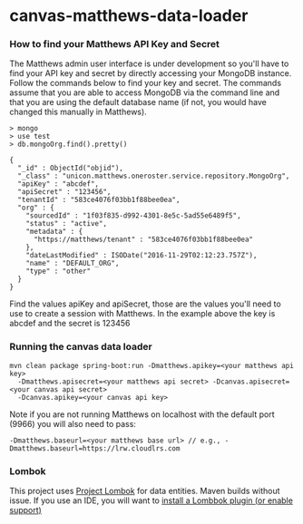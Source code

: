 # canvas-matthews-data-loader

### How to find your Matthews API Key and Secret
The Matthews admin user interface is under development so you'll have to find your API key and secret by directly accessing your MongoDB instance. Follow the commands below to find your key and secret. The commands assume that you are able to access MongoDB via the command line and that you are using the default database name (if not, you would have changed this manually in Matthews).

``````````````````
> mongo
> use test
> db.mongoOrg.find().pretty()

{
  "_id" : ObjectId("objid"),
  "_class" : "unicon.matthews.oneroster.service.repository.MongoOrg",
  "apiKey" : "abcdef",
  "apiSecret" : "123456",
  "tenantId" : "583ce4076f03bb1f88bee0ea",
  "org" : {
    "sourcedId" : "1f03f835-d992-4301-8e5c-5ad55e6489f5",
    "status" : "active",
    "metadata" : {
      "https://matthews/tenant" : "583ce4076f03bb1f88bee0ea"
    },
    "dateLastModified" : ISODate("2016-11-29T02:12:23.757Z"),
    "name" : "DEFAULT_ORG",
    "type" : "other"
  }
}
``````````````````

Find the values apiKey and apiSecret, those are the values you'll need to use to create a session with Matthews. In the example above the key is abcdef and the secret is 123456

### Running the canvas data loader
`````
mvn clean package spring-boot:run -Dmatthews.apikey=<your matthews api key> 
  -Dmatthews.apisecret=<your matthews api secret> -Dcanvas.apisecret=<your canvas api secret> 
  -Dcanvas.apikey=<your canvas api key>
`````

Note if you are not running Matthews on localhost with the default port (9966) you will also need to pass:

`````
-Dmatthews.baseurl=<your matthews base url> // e.g., -Dmatthews.baseurl=https://lrw.cloudlrs.com
`````

### Lombok
This project uses [Project Lombok](https://projectlombok.org) for data entities.
Maven builds without issue.
If you use an IDE, you will want to [install a Lombbok plugin (or enable support)](https://projectlombok.org/download.html)

